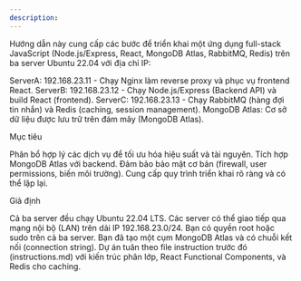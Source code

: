 ```yaml
---
description: 
---
```


Hướng dẫn này cung cấp các bước để triển khai một ứng dụng full-stack JavaScript (Node.js/Express, React, MongoDB Atlas, RabbitMQ, Redis) trên ba server Ubuntu 22.04 với địa chỉ IP:

ServerA: 192.168.23.11 - Chạy Nginx làm reverse proxy và phục vụ frontend React.
ServerB: 192.168.23.12 - Chạy Node.js/Express (Backend API) và build React (frontend).
ServerC: 192.168.23.13 - Chạy RabbitMQ (hàng đợi tin nhắn) và Redis (caching, session management).
MongoDB Atlas: Cơ sở dữ liệu được lưu trữ trên đám mây (MongoDB Atlas).

Mục tiêu

Phân bổ hợp lý các dịch vụ để tối ưu hóa hiệu suất và tài nguyên.
Tích hợp MongoDB Atlas với backend.
Đảm bảo bảo mật cơ bản (firewall, user permissions, biến môi trường).
Cung cấp quy trình triển khai rõ ràng và có thể lặp lại.

Giả định

Cả ba server đều chạy Ubuntu 22.04 LTS.
Các server có thể giao tiếp qua mạng nội bộ (LAN) trên dải IP 192.168.23.0/24.
Bạn có quyền root hoặc sudo trên cả ba server.
Bạn đã tạo một cụm MongoDB Atlas và có chuỗi kết nối (connection string).
Dự án tuân theo file instruction trước đó (instructions.md) với kiến trúc phân lớp, React Functional Components, và Redis cho caching.

